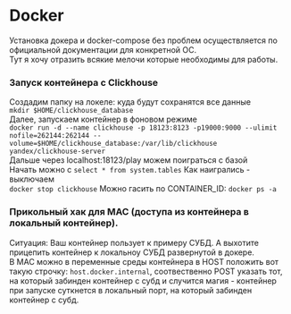 # Docker

Установка докера и docker-compose без проблем осуществляется по официальной документации для конкретной ОС.  
Тут я хочу отразить всякие мелочи которые необходимы для работы.

### Запуск контейнера с Clickhouse
Создадим папку на локеле: куда будут сохранятся все данные  
`mkdir $HOME/clickhouse_database`  
Далее, запускаем контейнер в фоновом режиме  
`docker run -d --name clickhouse -p 18123:8123 -p19000:9000 --ulimit nofile=262144:262144 --volume=$HOME/clickhouse_database:/var/lib/clickhouse yandex/clickhouse-server`  
Дальше через localhost:18123/play можем поиграться с базой  
Начать можно с `select * from system.tables`
Как наигрались - выключаем  
`docker stop clickhouse` Можно гасить по CONTAINER_ID: `docker ps -a`  


### Прикольный хак для MAC (доступа из контейнера в локальный контейнер). 

Ситуация: Ваш контейнер пользует к примеру СУБД. А выхотите прицепить контейнер к локальноу СУБД развернутой в докере.  
В MAC можно в переменные среды контейнера в HOST положить вот такую строчку: `host.docker.internal`, соотвественно POST указать тот, на который забинден контейнер с субд и случится магия - контейнер при запуске суткнется в локальный порт, на который забинден контейнер с субд.  
